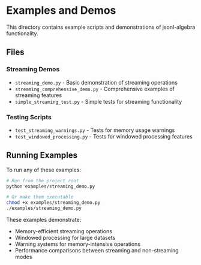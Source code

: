 # Examples and Demos

This directory contains example scripts and demonstrations of jsonl-algebra functionality.

## Files

### Streaming Demos
- `streaming_demo.py` - Basic demonstration of streaming operations
- `streaming_comprehensive_demo.py` - Comprehensive examples of streaming features
- `simple_streaming_test.py` - Simple tests for streaming functionality

### Testing Scripts
- `test_streaming_warnings.py` - Tests for memory usage warnings
- `test_windowed_processing.py` - Tests for windowed processing features

## Running Examples

To run any of these examples:

```bash
# Run from the project root
python examples/streaming_demo.py

# Or make them executable
chmod +x examples/streaming_demo.py
./examples/streaming_demo.py
```

These examples demonstrate:
- Memory-efficient streaming operations
- Windowed processing for large datasets
- Warning systems for memory-intensive operations
- Performance comparisons between streaming and non-streaming modes